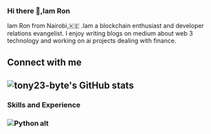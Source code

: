 ### Hi there 👋,Iam Ron

 Iam Ron from Nairobi,:kenya: .Iam a blockchain enthusiast and developer relations evangelist.
 I enjoy writing blogs on medium about web 3 technology and working on ai projects dealing with finance.
  <h2>Connect with me<h2>
  
 ![tony23-byte's GitHub stats](https://github-readme-stats.vercel.app/api?username=rony23-byte&theme=dark&show_icons=true)
<h3>Skills and Experience<h3>
 <img  align ="left" alt="Python"src= "https://imgs.search.brave.com/5DoSzEuC1BbvESXMLzzBpi1qyi8ovB27el9uThi8aEs/rs:fit:476:225:1/g:ce/aHR0cHM6Ly90c2U0/Lm1tLmJpbmcubmV0/L3RoP2lkPU9JUC54/Z0ZveUFnR2JrcVV1/U09YWDJSajBRSGFI/WSZwaWQ9QXBp"> alt
 


 
